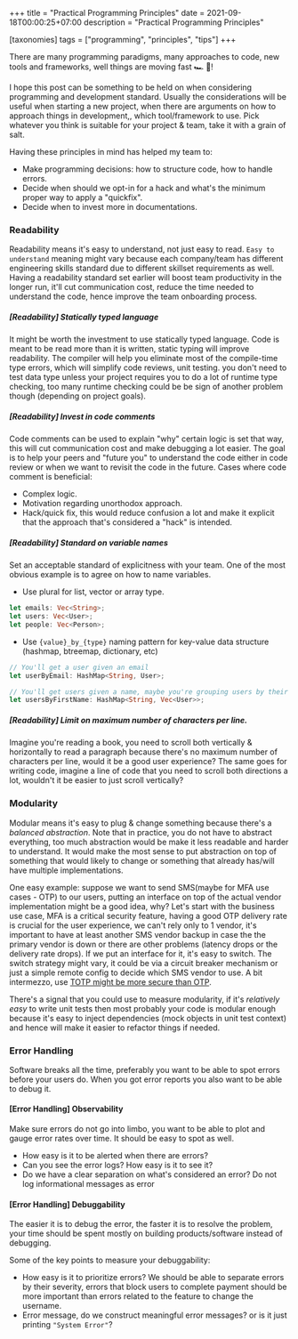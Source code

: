 +++
title = "Practical Programming Principles"
date = 2021-09-18T00:00:25+07:00
description = "Practical Programming Principles"

[taxonomies]
tags = ["programming", "principles", "tips"]
+++


There are many programming paradigms, many approaches to code, new tools and frameworks, well things are moving fast 🏎 💨!

I hope this post can be something to be held on when considering programming and development standard.
Usually the considerations will be useful when starting a new project, when there are arguments on
how to approach things in development,, which tool/framework to use. Pick whatever you think is suitable for your project & team, take it with a grain of salt.

Having these principles in mind has helped my team to:
* Make programming decisions: how to structure code, how to handle errors.
* Decide when should we opt-in for a hack and what's the minimum proper way to apply a "quickfix".
* Decide when to invest more in documentations.

### Readability
Readability means it's easy to understand, not just easy to read. `Easy to understand` meaning might vary
because each company/team has different engineering skills standard due to different skillset requirements as well. Having a readability standard set earlier will boost
team productivity in the longer run, it'll cut communication cost, reduce the time needed to understand the code, hence improve the team onboarding process.

##### [Readability] Statically typed language
It might be worth the investment to use statically typed language. Code is meant to be read more than it is written,
static typing will improve readability. The compiler will help you eliminate most of the compile-time type errors, which will simplify code reviews, unit testing.
you don't need to test data type unless your project requires you to do a lot of runtime type checking, too many runtime checking could be be sign of another problem though (depending on project goals).

##### [Readability] Invest in code comments
Code comments can be used to explain "why" certain logic is set that way, this will cut communication cost and make debugging a lot easier.
The goal is to help your peers and "future you" to understand the code either in code review or when we want to revisit the code in the future. Cases where code comment is beneficial:

* Complex logic.
* Motivation regarding unorthodox approach.
* Hack/quick fix, this would reduce confusion a lot and make it explicit that the approach that's considered a "hack" is intended.

##### [Readability] Standard on variable names
Set an acceptable standard of explicitness with your team.
One of the most obvious example is to agree on how to name variables.

* Use plural for list, vector or array type.
```rust
let emails: Vec<String>;
let users: Vec<User>;
let people: Vec<Person>;
```

* Use `{value}_by_{type}` naming pattern for key-value data structure (hashmap, btreemap, dictionary, etc)
```rust
// You'll get a user given an email
let userByEmail: HashMap<String, User>;

// You'll get users given a name, maybe you're grouping users by their first name
let usersByFirstName: HashMap<String, Vec<User>>;
```

##### [Readability] Limit on maximum number of characters per line.
Imagine you're reading a book, you need to scroll both vertically & horizontally
to read a paragraph because there's no maximum number of characters per line,
would it be a good user experience? The same goes for writing code, imagine a line of code
that you need to scroll both directions a lot, wouldn't it be easier to just scroll vertically?


### Modularity
Modular means it's easy to plug & change something because there's a _balanced abstraction_. Note that in practice, you do not have to abstract everything,
too much abstraction would be make it less readable and harder to understand. It
would make the most sense to put abstraction on top of something that would likely to change or
something that already has/will have multiple implementations.

One easy example: suppose we want to send
SMS(maybe for MFA use cases - OTP) to our users, putting an interface on top of the actual vendor
implementation might be a good idea, why? Let's start with the business use case, MFA is a critical security feature, having a good OTP delivery rate is crucial for the user experience, we
can't rely only to 1 vendor, it's important to have at least another SMS vendor backup in case the the primary vendor is down or there are other problems (latency drops or the delivery rate drops).
If we put an interface for it, it's easy to switch. The switch strategy might vary, it could be via a circuit breaker mechanism or just a simple remote config to decide which SMS vendor to use.
A bit intermezzo, use [TOTP might be more secure than OTP](https://jumpcloud.com/blog/totp-sms-2fa).

There's a signal that you could use to measure modularity, if it's _relatively easy_
to write unit tests then most probably your code is modular enough because it's easy
to inject dependencies (mock objects in unit test context) and hence will make it easier to refactor things if needed.

### Error Handling
Software breaks all the time, preferably you want to be able to spot errors before your users do.
When you got error reports you also want to be able to debug it.

#### [Error Handling] Observability
Make sure errors do not go into limbo, you want to be able to plot and gauge error rates over time.
It should be easy to spot as well.

* How easy is it to be alerted when there are errors?
* Can you see the error logs? How easy is it to see it?
* Do we have a clear separation on what's considered an error? Do not log informational messages as error


#### [Error Handling] Debuggability
The easier it is to debug the error, the faster it is to resolve the problem, your time should be spent
mostly on building products/software instead of debugging.

Some of the key points to measure your debuggability:
* How easy is it to prioritize errors? We should be able to separate errors by their severity, errors that block users to complete payment should be more important than errors related to the feature to change the username.
* Error message, do we construct meaningful error messages? or is it just printing `"System Error"`?
